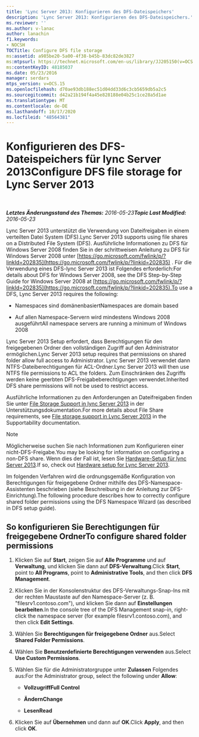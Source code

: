 ```yaml
---
title: 'Lync Server 2013: Konfigurieren des DFS-Dateispeichers'
description: 'Lync Server 2013: Konfigurieren des DFS-Dateispeichers.'
ms.reviewer: ''
ms.author: v-lanac
author: lanachin
f1.keywords:
- NOCSH
TOCTitle: Configure DFS file storage
ms:assetid: a985be20-5a00-4f38-b45b-83dc82de3827
ms:mtpsurl: https://technet.microsoft.com/en-us/library/JJ205150(v=OCS.15)
ms:contentKeyID: 48185037
ms.date: 05/23/2016
manager: serdars
mtps_version: v=OCS.15
ms.openlocfilehash: d70ae93db188ec51d04dd33d6c3cb5659db5a2c5
ms.sourcegitcommit: d42a21b194f4a45e828188e04b25c1ce28a5d1ae
ms.translationtype: MT
ms.contentlocale: de-DE
ms.lasthandoff: 10/17/2020
ms.locfileid: "48564381"
---
```

# <a name="configure-dfs-file-storage-for-lync-server-2013"></a><span data-ttu-id="daebe-103">Konfigurieren des DFS-Dateispeichers für lync Server 2013</span><span class="sxs-lookup"><span data-stu-id="daebe-103">Configure DFS file storage for Lync Server 2013</span></span>

<div data-xmlns="http://www.w3.org/1999/xhtml">

<div class="topic" data-xmlns="http://www.w3.org/1999/xhtml" data-msxsl="urn:schemas-microsoft-com:xslt" data-cs="https://msdn.microsoft.com/">

<div data-asp="https://msdn2.microsoft.com/asp">



</div>

<div id="mainSection">

<div id="mainBody">

<span> </span>

<span data-ttu-id="daebe-104">_**Letztes Änderungsstand des Themas:** 2016-05-23_</span><span class="sxs-lookup"><span data-stu-id="daebe-104">_**Topic Last Modified:** 2016-05-23_</span></span>

<span data-ttu-id="daebe-105">Lync Server 2013 unterstützt die Verwendung von Dateifreigaben in einem verteilten Datei System (DFS).</span><span class="sxs-lookup"><span data-stu-id="daebe-105">Lync Server 2013 supports using file shares on a Distributed File System (DFS).</span></span> <span data-ttu-id="daebe-106">Ausführliche Informationen zu DFS für Windows Server 2008 finden Sie in der schrittweisen Anleitung zu DFS für Windows Server 2008 unter [https://go.microsoft.com/fwlink/p/?linkId=202835](https://go.microsoft.com/fwlink/p/?linkid=202835) . Für die Verwendung eines DFS-lync Server 2013 ist Folgendes erforderlich:</span><span class="sxs-lookup"><span data-stu-id="daebe-106">For details about DFS for Windows Server 2008, see the DFS Step-by-Step Guide for Windows Server 2008 at [https://go.microsoft.com/fwlink/p/?linkId=202835](https://go.microsoft.com/fwlink/p/?linkid=202835).To use a DFS, Lync Server 2013 requires the following:</span></span>

  - <span data-ttu-id="daebe-107">Namespaces sind domänenbasiert</span><span class="sxs-lookup"><span data-stu-id="daebe-107">Namespaces are domain based</span></span>

  - <span data-ttu-id="daebe-108">Auf allen Namespace-Servern wird mindestens Windows 2008 ausgeführt</span><span class="sxs-lookup"><span data-stu-id="daebe-108">All namespace servers are running a minimum of Windows 2008</span></span>

<span data-ttu-id="daebe-109">Lync Server 2013 Setup erfordert, dass Berechtigungen für den freigegebenen Ordner den vollständigen Zugriff auf den Administrator ermöglichen.</span><span class="sxs-lookup"><span data-stu-id="daebe-109">Lync Server 2013 setup requires that permissions on shared folder allow full access to Administrator.</span></span> <span data-ttu-id="daebe-110">Lync Server 2013 verwendet dann NTFS-Dateiberechtigungen für ACL-Ordner.</span><span class="sxs-lookup"><span data-stu-id="daebe-110">Lync Server 2013 will then use NTFS file permissions to ACL the folders.</span></span> <span data-ttu-id="daebe-111">Zum Einschränken des Zugriffs werden keine geerbten DFS-Freigabeberechtigungen verwendet.</span><span class="sxs-lookup"><span data-stu-id="daebe-111">Inherited DFS share permissions will not be used to restrict access.</span></span>

<span data-ttu-id="daebe-112">Ausführliche Informationen zu den Anforderungen an Dateifreigaben finden Sie unter [File Storage Support in lync Server 2013](lync-server-2013-file-storage-support.md) in der Unterstützungsdokumentation.</span><span class="sxs-lookup"><span data-stu-id="daebe-112">For more details about File Share requirements, see [File storage support in Lync Server 2013](lync-server-2013-file-storage-support.md) in the Supportability documentation.</span></span>

<div>


> [!NOTE]  
> <span data-ttu-id="daebe-113">Möglicherweise suchen Sie nach Informationen zum Konfigurieren einer nicht-DFS-Freigabe.</span><span class="sxs-lookup"><span data-stu-id="daebe-113">You may be looking for information on configuring a non-DFS share.</span></span> <span data-ttu-id="daebe-114">Wenn dies der Fall ist, lesen Sie <A href="lync-server-2013-hardware-setup.md">Hardware-Setup für lync Server 2013</A>.</span><span class="sxs-lookup"><span data-stu-id="daebe-114">If so, check out <A href="lync-server-2013-hardware-setup.md">Hardware setup for Lync Server 2013</A>.</span></span>



</div>

<span data-ttu-id="daebe-115">Im folgenden Verfahren wird die ordnungsgemäße Konfiguration von Berechtigungen für freigegebene Ordner mithilfe des DFS-Namespace-Assistenten beschrieben (siehe Beschreibung in der Anleitung zur DFS-Einrichtung).</span><span class="sxs-lookup"><span data-stu-id="daebe-115">The following procedure describes how to correctly configure shared folder permissions using the DFS Namespace Wizard (as described in DFS setup guide).</span></span>

<div>

## <a name="to-configure-shared-folder-permissions"></a><span data-ttu-id="daebe-116">So konfigurieren Sie Berechtigungen für freigegebene Ordner</span><span class="sxs-lookup"><span data-stu-id="daebe-116">To configure shared folder permissions</span></span>

1.  <span data-ttu-id="daebe-117">Klicken Sie auf **Start**, zeigen Sie auf **Alle Programme** und auf **Verwaltung**, und klicken Sie dann auf **DFS-Verwaltung**.</span><span class="sxs-lookup"><span data-stu-id="daebe-117">Click **Start**, point to **All Programs**, point to **Administrative Tools**, and then click **DFS Management**.</span></span>

2.  <span data-ttu-id="daebe-118">Klicken Sie in der Konsolenstruktur des DFS-Verwaltungs-Snap-Ins mit der rechten Maustaste auf den Namespace-Server (z. B. "filesrv1.contoso.com"), und klicken Sie dann auf **Einstellungen bearbeiten**.</span><span class="sxs-lookup"><span data-stu-id="daebe-118">In the console tree of the DFS Management snap-in, right-click the namespace server (for example filesrv1.contoso.com), and then click **Edit Settings**.</span></span>

3.  <span data-ttu-id="daebe-119">Wählen Sie **Berechtigungen für freigegebene Ordner** aus.</span><span class="sxs-lookup"><span data-stu-id="daebe-119">Select **Shared Folder Permissions**.</span></span>

4.  <span data-ttu-id="daebe-120">Wählen Sie **Benutzerdefinierte Berechtigungen verwenden** aus.</span><span class="sxs-lookup"><span data-stu-id="daebe-120">Select **Use Custom Permissions**.</span></span>

5.  <span data-ttu-id="daebe-121">Wählen Sie für die Administratorgruppe unter **Zulassen** Folgendes aus:</span><span class="sxs-lookup"><span data-stu-id="daebe-121">For the Administrator group, select the following under **Allow**:</span></span>
    
      - <span data-ttu-id="daebe-122">**Vollzugriff**</span><span class="sxs-lookup"><span data-stu-id="daebe-122">**Full Control**</span></span>
    
      - <span data-ttu-id="daebe-123">**Ändern**</span><span class="sxs-lookup"><span data-stu-id="daebe-123">**Change**</span></span>
    
      - <span data-ttu-id="daebe-124">**Lesen**</span><span class="sxs-lookup"><span data-stu-id="daebe-124">**Read**</span></span>

6.  <span data-ttu-id="daebe-125">Klicken Sie auf **Übernehmen** und dann auf **OK**.</span><span class="sxs-lookup"><span data-stu-id="daebe-125">Click **Apply**, and then click **OK**.</span></span>

</div>

</div>

<span> </span>

</div>

</div>

</div>

